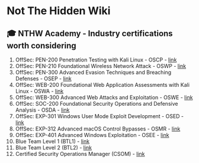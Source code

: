 # Not The Hidden Wiki

🎓 NTHW Academy - Industry certifications worth considering
-----

1. OffSec: PEN-200 Penetration Testing with Kali Linux - OSCP - [link](https://www.offsec.com/courses/pen-200/)
2. OffSec: PEN-210 Foundational Wireless Network Attack - OSWP - [link](https://www.offsec.com/courses/pen-210/)
3. OffSec: PEN-300 Advanced Evasion Techniques and Breaching Defenses - OSEP - [link](https://www.offsec.com/courses/pen-300/)
4. OffSec: WEB-200 Foundational Web Application Assessments with Kali Linux - OSWA - [link](https://www.offsec.com/courses/web-200/)
5. OffSec: WEB-300 Advanced Web Attacks and Exploitation - OSWE - [link](https://www.offsec.com/courses/web-300/)
6. OffSec: SOC-200 Foundational Security Operations and Defensive Analysis - OSDA - [link](https://www.offsec.com/courses/soc-200/)
7. OffSec: EXP-301 Windows User Mode Exploit Development - OSED - [link](https://www.offsec.com/courses/exp-301/)
8. OffSec: EXP-312 Advanced macOS Control Bypasses - OSMR - [link](https://www.offsec.com/courses/exp-312/)
9. OffSec: EXP-401 Advanced Windows Exploitation - OSEE - [link](https://www.offsec.com/courses/exp-401/)
10. Blue Team Level 1 (BTL1) - [link](https://www.securityblue.team/certifications/blue-team-level-1)
11. Blue Team Level 2 (BTL2) - [link](https://www.securityblue.team/certifications/blue-team-level-2)
12. Certified Security Operations Manager (CSOM) - [link](https://www.securityblue.team/certifications/certified-security-operations-manager-csom)
